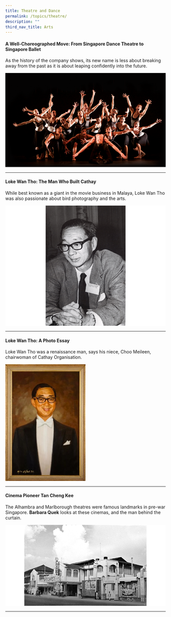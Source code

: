 ```yaml
---
title: Theatre and Dance
permalink: /topics/theatre/
description: ""
third_nav_title: Arts
---
```

#### <a style="text-decoration: none; font-weight: bold;" href="/vol-19/issue-3/oct-dec-2023/singapore-dance-theatre-ballet"> A Well-Choreographed Move: From Singapore Dance Theatre to Singapore Ballet	</a><br>
As the history of the company shows, its new name is less about breaking away from the past as it is about leaping confidently into the future.

<img src="/images/Vol%2019%20Issue%203/image1.png">
<hr>

#### <a style="text-decoration: none; font-weight: bold;" href="/vol-18/issue-3/oct-dec-2022/loke-wan-tho-cathay-cinema/">Loke Wan Tho: The Man Who Built Cathay</a>
While best known as a giant in the movie business in Malaya, Loke Wan Tho was also passionate about bird photography and the arts.

<img src="/images/Vol%2018%20Issue%203/Loke%20Wan%20Tho/1_Loke%20Portrait.png">  
<hr>

#### <a style="text-decoration: none; font-weight: bold;" href="/vol-18/issue-3/oct-dec-2022/loke-wan-tho-cinema/">Loke Wan Tho: A Photo Essay</a>
Loke Wan Tho was a renaissance man, says his niece, Choo Meileen, chairwoman of Cathay Organisation.

<img src="/images/Vol%2018%20Issue%203/Loke%20Wan%20Tho%20More%20Resources/Chua%20Mia%20Tee,%20Portrait%20of%20Dato%20Loke%20Wan%20Tho.jpg" style="width:50%;">
<hr>

#### <a style="text-decoration: none; font-weight: bold;" href="/vol-18/issue-1/apr-to-jun-2022/cinema-pioneer-tan-cheng-kee/">Cinema Pioneer Tan Cheng Kee</a>

The Alhambra and Marlborough theatres were famous landmarks in pre-war Singapore. **Barbara Quek** looks at these cinemas, and the man behind the curtain.

<img src="/images/Vol%2018%20Issue%201/Tan%20Cheng%20Kee/cover.png">
<hr>

